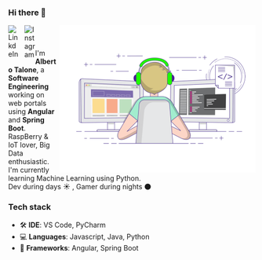 
### Hi there 👋

<a href="https://www.linkedin.com/in/talonealberto/">
  <img align="left" alt="LinkdeIn" width="22px" src="https://cdn.jsdelivr.net/npm/simple-icons@v3/icons/linkedin.svg"
  style="margin-right:11px;" />
</a>

<a href="https://www.instagram.com/gamerdev92/">
  <img align="left" alt="Instagram" width="22px" src="https://cdn.jsdelivr.net/npm/simple-icons@v3/icons/instagram.svg" />
</a>

<img align="right" alt="GIF" src="https://github.com/BeBeToS92/bebetos92/blob/master/coding.gif?raw=true" width="400"/>

<br />
<br />


I'm **Alberto Talone**, a **Software Engineering** working on web portals using **Angular** and **Spring Boot**.
<br />
RaspBerry & IoT lover, Big Data enthusiastic. I'm currently learning Machine Learning using Python.
<br/> Dev during days :sunny: , Gamer during nights :new_moon:
<br />

### Tech stack ###

- :hammer_and_wrench: **IDE**: VS Code, PyCharm
- :computer: **Languages**: Javascript, Java, Python
- :abacus: **Frameworks**: Angular, Spring Boot

